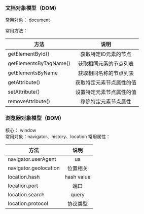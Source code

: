 ### 文档对象模型（DOM)

常用对象： document  

常用方法：

| 方法 | 说明 | 
| ------------- |:-------------:| 
| getElementById() | 获取特定ID元素的节点 | 
| getElementsByTagName() | 获取相同元素的节点列表 | 
| getElementsByName | 获取相同名称的节点列表 | 
| getAttribute() | 获取特定元素节点属性的值 | 
| setAttribute() | 设置特定元素节点属性的值 | 
| removeAttribute() | 移除特定元素节点属性 |



### 浏览器对象模型（BOM）

核心： window  
常用对象：navigator、history、location
常用属性：

| 方法 | 说明 | 
| ------------- |:-------------:| 
| navigator.userAgent | ua | 
| navigator.geolocation | 位置相关 | 
| location.hash | hash value | 
| location.port | 端口 | 
| location.search | query | 
| location.protocol | 协议类型 |